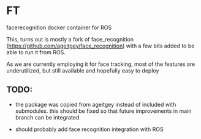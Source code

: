 # FT
facerecognition docker container for ROS

This, turns out is mostly a fork of face_recognition (https://github.com/ageitgey/face_recognition) with a few bits added to be able to run it from ROS. 

As we are currently employing it for face tracking, most of the features are underutilized, but still available and hopefully easy to deploy


## TODO:

- the package was copied from ageitgey instead of included with submodules. this should be fixed so that future improvements in main branch can be integrated

- should probably add face recognition integration with ROS 


